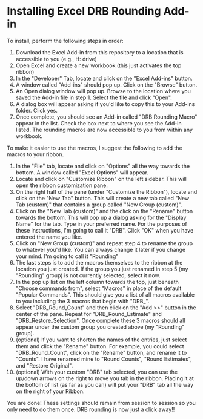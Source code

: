# Installing Excel DRB Rounding Add-in

To install, perform the following steps in order:

1. Download the Excel Add-in from this repository to a location that is accessible to you (e.g., H: drive)
2. Open Excel and create a new workbook (this just activates the top ribbon)
3. In the "Developer" Tab, locate and click on the "Excel Add-ins" button.
4. A window called "Add-ins" should pop up. Click on the "Browse" button.
5. An Open dialog window will pop up. Browse to the location where you saved the Add-in
   file in step 1. Select the file and click "Open".
6. A dialog box will appear asking if you'd like to copy this to your Add-ins folder.
   Click yes.
7. Once complete, you should see an Add-in called "DRB Rounding Macro" appear in the list.
   Check the box next to where you see the Add-in listed. The rounding macros are now
   accessible to you from within any workbook.

To make it easier to use the macros, I suggest the following to add the macros to your ribbon.

1. In the "File" tab, locate and click on "Options" all the way towards the bottom. 
   A window called "Excel Options" will appear.
2. Locate and click on "Customize Ribbon" on the left sidebar. This will open the ribbon
   customization pane.
3. On the right half of the pane (under "Customize the Ribbon"), locate and click on the
   "New Tab" button. This will create a new tab called "New Tab (custom)" that contains a group
   called "New Group (custom)".
4. Click on the "New Tab (custom)" and the click on the "Rename" button towards the bottom.
   This will pop up a dialog asking for the "Display Name" for the tab. Type in your preferred name.
   For the purposes of these instructions, I'm going to call it "DRB". Click "OK" when
   you have entered the name you like.
5. Click on "New Group (custom)" and repeat step 4 to rename the group to whatever you'd like. You
   can always change it later if you change your mind. I'm going to call it "Rounding"
6. The last steps is to add the macros themselves to the ribbon at the location you just created.
   If the group you just renamed in step 5 (my "Rounding" group) is not currently selected, select it now.
7. In the pop up list on the left column towards the top, just beneath "Choose commands from", select
   "Macros" in place of the default "Popular Commands". This should give you a list of all macros 
   available to you including the 3 macros that begin with "DRB_".
8. Select "DRB_Round_Count" and then click on the "Add >>" button in the center of the pane. Repeat for
   "DRB_Round_Estimate" and "DRB_Restore_Selection". Once complete these 3 macros should all appear
   under the custom group you created above (my "Rounding" group).
9. (optional) If you want to shorten the names of the entries, just select them and click the "Rename"
   button. For example, you could select "DRB_Round_Count", click on the "Rename" button, and rename it
   to "Counts". I have renamed mine to "Round Counts", "Round Estimates", and "Restore Original".
10. (optional) With your custom "DRB" tab selected, you can use the up/down arrows on the right to
    move you tab in the ribbon. Placing it at the bottom of list (as far as you can) will put your "DRB"
    tab all the way on the right of your Ribbon.

You are done! These settings should remain from session to session so you only need to do them once. DRB rounding is now just a click away!!